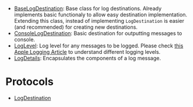
  - [BaseLogDestination](/BaseLogDestination):
    Base class for log destinations. Already implements basic functionaly to allow easy destination implementation.
    Extending this class, instead of implementing `LogDestination` is easier (and recommended) for creating new destinations.
  - [ConsoleLogDestination](/ConsoleLogDestination):
    Basic destination for outputting messages to console.
  - [LogLevel](/LogLevel):
    Log level for any messages to be logged.
    Please check [this Apple Logging Article](https://developer.apple.com/documentation/os/logging/generating_log_messages_from_your_code) to understand different logging levels.
  - [LogDetails](/LogDetails):
    Encapsulates the components of a log message.

# Protocols

  - [LogDestination](/LogDestination)
